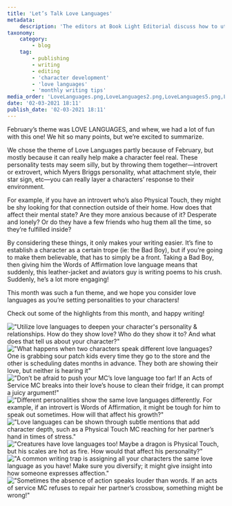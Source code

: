 ```yaml
---
title: 'Let’s Talk Love Languages'
metadata:
    description: 'The editors at Book Light Editorial discuss how to utilize love languages to deepen your writing and character growth'
taxonomy:
    category:
        - blog
    tag:
        - publishing
        - writing
        - editing
        - 'character development'
        - 'love languages'
        - 'monthly writing tips'
media_order: 'LoveLanguages.png,LoveLanguages2.png,LoveLanguages5.png,LoveLanguages3.png,LoveLanguages8.png,LoveLanguages6.png,LoveLanguages7.png,BLE_LoveLanguages.png,BLE_LoveLanguages2.png'
date: '02-03-2021 18:11'
publish_date: '02-03-2021 18:11'
---
```


February’s theme was LOVE LANGUAGES, and whew, we had a lot of fun with this one! We hit so many points, but we’re excited to summarize. 

We chose the theme of Love Languages partly because of February, but mostly because it can really help make a character feel real. These personality tests may seem silly, but by throwing them together—introvert or extrovert, which Myers Briggs personality, what attachment style, their star sign, etc—you can really layer a characters’ response to their environment. 

For example, if you have an introvert who’s also Physical Touch, they might be shy looking for that connection outside of their home. How does that affect their mental state? Are they more anxious because of it? Desperate and lonely? Or do they have a few friends who hug them all the time, so they’re fulfilled inside? 

By considering these things, it only makes your writing easier. It’s fine to establish a character as a certain trope (ie: the Bad Boy), but if you’re going to make them believable, that has to simply be a front. Taking a Bad Boy, then giving him the Words of Affirmation love language means that suddenly, this leather-jacket and aviators guy is writing poems to his crush. Suddenly, he’s a lot more engaging! 

This month was such a fun theme, and we hope you consider love languages as you’re setting personalities to your characters!

Check out some of the highlights from this month, and happy writing!

!["Utilize love languages to deepen your character's personality & relationships. How do they show love? Who do they show it to? And what does that tell us about your character?"](BLE_LoveLanguages.png?cropResize=350,350)
!["What happens when two characters speak different love languages? One is grabbing sour patch kids every time they go to the store and the other is scheduling dates months in advance. They both are showing their love, but neither is hearing it"](BLE_LoveLanguages2.png?cropResize=350,350)
!["Don’t be afraid to push your MC’s love language too far! If an Acts of Service MC breaks into their love’s house to clean their fridge, it can prompt a juicy argument!"](LoveLanguages2.png?cropResize=350,350)
!["Different personalities show the same love languages differently. For example, if an introvert is Words of Affirmation, it might be tough for him to speak out sometimes. How will that affect his growth?"](LoveLanguages3.png?cropResize=350,350)
!["Love languages can be shown through subtle mentions that add character depth, such as a Physical Touch MC reaching for her partner’s hand in times of stress."](LoveLanguages5.png?cropResize=350,350)
!["Creatures have love languages too! Maybe a dragon is Physical Touch, but his scales are hot as fire. How would that affect his personality?"](LoveLanguages6.png?cropResize=350,350)
!["A common writing trap is assigning all your characters the same love language as you have! Make sure you diversify; it might give insight into how someone expresses affection."](LoveLanguages7.png?cropResize=350,350)
!["Sometimes the absence of action speaks louder than words. If an acts of service MC refuses to repair her partner’s crossbow, something might be wrong!"](LoveLanguages8.png?cropResize=350,350)
